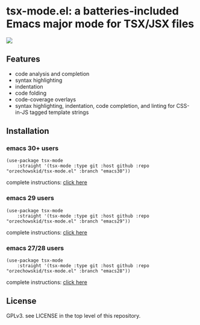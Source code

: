 # tsx-mode.el: a batteries-included Emacs major mode for TSX/JSX files

![](https://repository-images.githubusercontent.com/461083728/b350b218-88fa-4c0e-bf8a-ade60426a15d)

## Features
- code analysis and completion
- syntax highlighting
- indentation
- code folding
- code-coverage overlays
- syntax highlighting, indentation, code completion, and linting for CSS-in-JS tagged template strings

## Installation

### emacs 30+ users

```
(use-package tsx-mode
	:straight '(tsx-mode :type git :host github :repo "orzechowskid/tsx-mode.el" :branch "emacs30"))
```

complete instructions: [click here](https://github.com/orzechowskid/tsx-mode.el/tree/emacs30)

### emacs 29 users

```
(use-package tsx-mode
	:straight '(tsx-mode :type git :host github :repo "orzechowskid/tsx-mode.el" :branch "emacs29"))
```

complete instructions: [click here](https://github.com/orzechowskid/tsx-mode.el/tree/emacs29)

### emacs 27/28 users

```
(use-package tsx-mode
	:straight '(tsx-mode :type git :host github :repo "orzechowskid/tsx-mode.el" :branch "emacs28"))
```

complete instructions: [click here](https://github.com/orzechowskid/tsx-mode.el/tree/emacs28)

## License

GPLv3.  see LICENSE in the top level of this repository.
